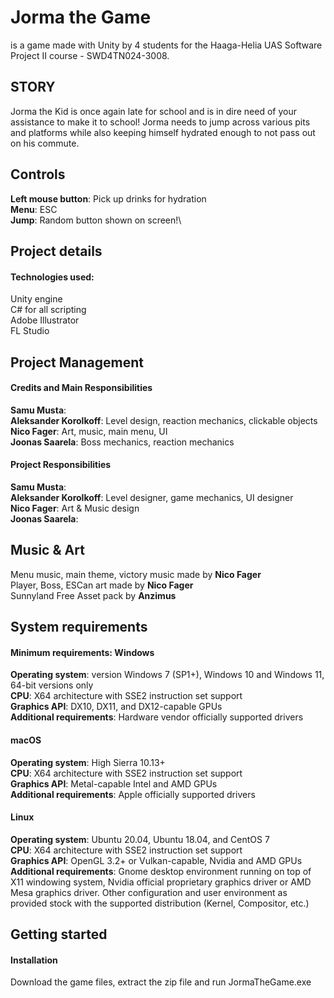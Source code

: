 # Jorma the Game
is a game made with Unity by 4 students for the Haaga-Helia UAS Software Project II course - SWD4TN024-3008.

## STORY
Jorma the Kid is once again late for school and is in dire need of your assistance to make it to school! Jorma needs to jump across various pits and platforms while also keeping himself hydrated enough to not pass out on his commute.

## Controls
**Left mouse button**: Pick up drinks for hydration\
**Menu**: ESC\
**Jump**: Random button shown on screen!\


## Project details
#### Technologies used:
Unity engine\
C# for all scripting\
Adobe Illustrator\
FL Studio


## Project Management
#### Credits and Main Responsibilities
**Samu Musta**: \
**Aleksander Korolkoff**: Level design, reaction mechanics, clickable objects\
**Nico Fager**: Art, music, main menu, UI\
**Joonas Saarela**: Boss mechanics, reaction mechanics

#### Project Responsibilities
**Samu Musta**: \
**Aleksander Korolkoff**: Level designer, game mechanics, UI designer\
**Nico Fager**: Art & Music design\
**Joonas Saarela**:

## Music & Art
Menu music, main theme, victory music made by **Nico Fager**\
Player, Boss, ESCan art made by **Nico Fager**\
Sunnyland Free Asset pack by **Anzimus**

## System requirements
#### Minimum requirements:	Windows
**Operating system**: version Windows 7 (SP1+), Windows 10 and Windows 11, 64-bit versions only\
**CPU**:	X64 architecture with SSE2 instruction set support\
**Graphics API**:	DX10, DX11, and DX12-capable GPUs\
**Additional requirements**:	Hardware vendor officially supported drivers

#### macOS
**Operating system**: High Sierra 10.13+\
**CPU**:	X64 architecture with SSE2 instruction set support\
**Graphics API**:	Metal-capable Intel and AMD GPUs\
**Additional requirements**:	Apple officially supported drivers

#### Linux
**Operating system**: Ubuntu 20.04, Ubuntu 18.04, and CentOS 7\
**CPU**:	X64 architecture with SSE2 instruction set support\
**Graphics API**:	OpenGL 3.2+ or Vulkan-capable, Nvidia and AMD GPUs\
**Additional requirements**:	Gnome desktop environment running on top of X11 windowing system, Nvidia official proprietary graphics driver or AMD Mesa graphics driver. Other configuration and user environment as provided stock with the supported distribution (Kernel, Compositor, etc.)

## Getting started
#### Installation

Download the game files, extract the zip file and run JormaTheGame.exe

